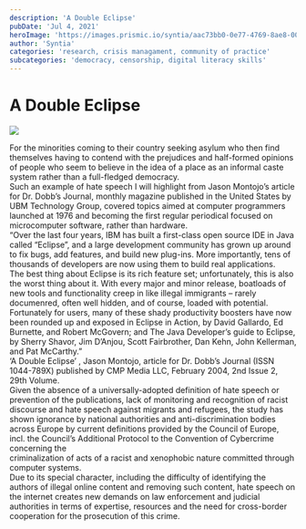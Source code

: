 ```yaml
---
description: 'A Double Eclipse'
pubDate: 'Jul 4, 2021'
heroImage: 'https://images.prismic.io/syntia/aac73bb0-0e77-4769-8ae8-00da5c08c1ff_csm_corona_2_2ff67dd1bc.jpg?auto=compress,format'
author: 'Syntia'
categories: 'research, crisis managament, community of practice'
subcategories: 'democracy, censorship, digital literacy skills'
---
```


# **A Double Eclipse**  
![](https://images.prismic.io/syntia/aac73bb0-0e77-4769-8ae8-00da5c08c1ff_csm_corona_2_2ff67dd1bc.jpg?auto=compress,format)

For the minorities coming to their country seeking asylum who then find themselves having to contend with the prejudices and half-formed opinions of people who seem to believe in the idea of a place as an informal caste system rather than a full-fledged democracy.  
Such an example of hate speech I will highlight from Jason Montojo’s article for Dr. Dobb’s Journal, monthly magazine published in the United States by UBM Technology Group, covered topics aimed at computer programmers launched at 1976 and becoming the first regular periodical focused on microcomputer software, rather than hardware.  
“Over the last four years, IBM has built a first-class open source IDE in Java called “Eclipse”, and a large development community has grown up around to fix bugs, add features, and build new plug-ins. More importantly, tens of thousands of developers are now using them to build real applications.  
The best thing about Eclipse is its rich feature set; unfortunately, this is also the worst thing about it. With every major and minor release, boatloads of new tools and functionality creep in like illegal immigrants – rarely documenred, often well hidden, and of course, loaded with potential. Fortunately for users, many of these shady productivity boosters have now been rounded up and exposed in Eclipse in Action, by David Gallardo, Ed Burnette, and Robert McGovern; and The Java Developer’s guide to Eclipse, by Sherry Shavor, Jim D’Anjou, Scott Fairbrother, Dan Kehn, John Kellerman, and Pat McCarthy.”  
‘A Double Eclipse’ , Jason Montojo, article for Dr. Dobb’s Journal (ISSN 1044-789X) published by CMP Media LLC, February 2004, 2nd Issue 2, 29th Volume.  
Given the absence of a universally-adopted definition of hate speech or prevention of the publications, lack of monitoring and recognition of racist discourse and hate speech against migrants and refugees, the study has shown ignorance by national authorities and anti-discrimination bodies across Europe by current definitions provided by the Council of Europe, incl. the Council’s Additional Protocol to the Convention of Cybercrime concerning the  
criminalization of acts of a racist and xenophobic nature committed through computer systems.  
Due to its special character, including the difficulty of identifying the authors of illegal online content and removing such content, hate speech on the internet creates new demands on law enforcement and judicial authorities in terms of expertise, resources and the need for cross-border cooperation for the prosecution of this crime.